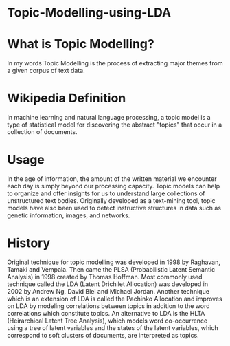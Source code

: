 # Topic-Modelling-using-LDA

# What is Topic Modelling?
In my words Topic Modelling is the process of extracting major themes from a given corpus of text data.
 
# Wikipedia Definition
In machine learning and natural language processing, a topic model is a type of statistical model for discovering the abstract "topics" that occur in a collection of documents.

# Usage
In the age of information, the amount of the written material we encounter each day is simply beyond our processing capacity. Topic models can help to organize and offer insights for us to understand large collections of unstructured text bodies.
Originally developed as a text-mining tool, topic models have also been used to detect instructive structures in data such as genetic information, images, and networks.

# History
Original technique for topic modelling was developed in 1998 by Raghavan, Tamaki and Vempala. Then came the PLSA (Probabilistic Latent Semantic Analysis) in 1998 created by Thomas Hoffman.
Most commonly used technique called the LDA (Latent Drichilet Allocation) was developed in 2002 by Andrew Ng, David Blei and Michael Jordan. Another technique which is an extension of LDA is called the Pachinko Allocation and improves on LDA by modeling correlations between topics in addition to the word correlations which constitute topics.
An alternative to LDA is the HLTA (Heirarchical Latent Tree Analysis), which models word co-occurrence using a tree of latent variables and the states of the latent variables, which correspond to soft clusters of documents, are interpreted as topics.
